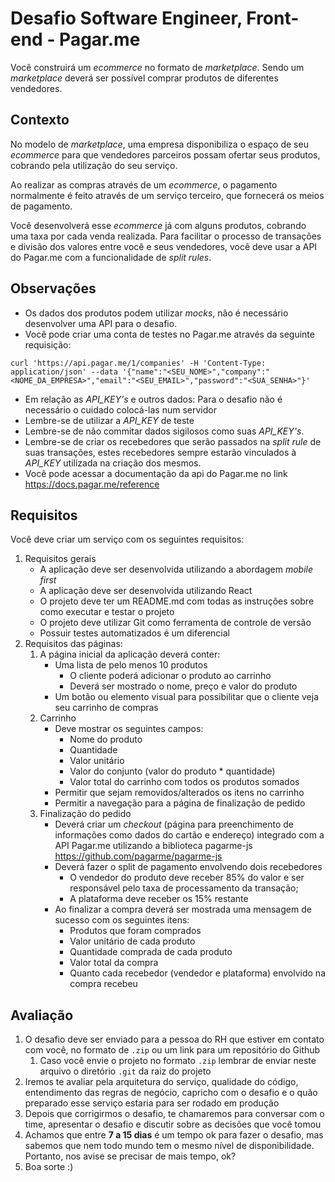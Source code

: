 # Desafio Software Engineer, Front-end - Pagar.me

Você construirá um _ecommerce_ no formato de _marketplace_. Sendo um _marketplace_ deverá ser possível comprar produtos de diferentes vendedores.

## Contexto

No modelo de _marketplace_, uma empresa disponibiliza o espaço de seu _ecommerce_ para que vendedores parceiros possam ofertar seus produtos, cobrando pela utilização do seu serviço.

Ao realizar as compras através de um _ecommerce_, o pagamento normalmente é feito através de um serviço terceiro, que fornecerá os meios de pagamento.

Você desenvolverá esse _ecommerce_ já com alguns produtos, cobrando uma taxa por cada venda realizada. Para facilitar o processo de transações e divisão dos valores entre você e seus vendedores, você deve usar a API do Pagar.me com a funcionalidade de _split rules_.

## Observações
- Os dados dos produtos podem utilizar _mocks_, não é necessário desenvolver uma API para o desafio.
- Você pode criar uma conta de testes no Pagar.me através da seguinte requisição:
```curl
curl 'https://api.pagar.me/1/companies' -H 'Content-Type: application/json' --data '{"name":"<SEU_NOME>","company":"<NOME_DA_EMPRESA>","email":"<SEU_EMAIL>","password":"<SUA_SENHA>"}'
```
- Em relação as _API_KEY's_ e outros dados: Para o desafio não é necessário o cuidado colocá-las num servidor
- Lembre-se de utilizar a _API_KEY_ de teste
- Lembre-se de não commitar dados sigilosos como suas _API_KEY's_.
- Lembre-se de criar os recebedores que serão passados na _split rule_ de suas transações, estes recebedores sempre estarão vinculados à _API_KEY_ utilizada na criação dos mesmos.
- Você pode acessar a documentação da api do Pagar.me no link https://docs.pagar.me/reference


## Requisitos

Você deve criar um serviço com os seguintes requisitos:

1. Requisitos gerais
   - A aplicação deve ser desenvolvida utilizando a abordagem _mobile first_
   - A aplicação deve ser desenvolvida utilizando React
   - O projeto deve ter um README.md com todas as instruções sobre como executar e testar o projeto
   - O projeto deve utilizar Git como ferramenta de controle de versão
   - Possuir testes automatizados é um diferencial
2. Requisitos das páginas:
   1. A página inicial da aplicação deverá conter:
       - Uma lista de pelo menos 10 produtos
           - O cliente poderá adicionar o produto ao carrinho
           - Deverá ser mostrado o nome, preço e valor do produto
       - Um botão ou elemento visual para possibilitar que o cliente veja seu carrinho de compras
   2. Carrinho
       - Deve mostrar os seguintes campos:
         - Nome do produto
         - Quantidade
         - Valor unitário
         - Valor do conjunto (valor do produto * quantidade)
         - Valor total do carrinho com todos os produtos somados
       - Permitir que sejam removidos/alterados os itens no carrinho
       - Permitir a navegação para a página de finalização de pedido
   3. Finalização do pedido
       - Deverá criar um _checkout_ (página para preenchimento de informações como dados do cartão e endereço) integrado com a API Pagar.me utilizando a biblioteca pagarme-js https://github.com/pagarme/pagarme-js
       - Deverá fazer o split de pagamento envolvendo dois recebedores
           - O vendedor do produto deve receber 85% do valor e ser responsável pelo taxa de processamento da transação;
           - A plataforma deve receber os 15% restante
       - Ao finalizar a compra deverá ser mostrada uma mensagem de sucesso com os seguintes itens:
           - Produtos que foram comprados
           - Valor unitário de cada produto
           - Quantidade comprada de cada produto
           - Valor total da compra
           - Quanto cada recebedor (vendedor e plataforma) envolvido na compra recebeu

## Avaliação

1. O desafio deve ser enviado para a pessoa do RH que estiver em contato com você, no formato de `.zip` ou um link para um repositório do Github
   1. Caso você envie o projeto no formato `.zip` lembrar de enviar neste arquivo o diretório `.git` da raiz do projeto
2. Iremos te avaliar pela arquitetura do serviço, qualidade do código, entendimento das regras de negócio, capricho com o desafio e o quão preparado esse serviço estaria para ser rodado em produção
3. Depois que corrigirmos o desafio, te chamaremos para conversar com o time, apresentar o desafio e discutir sobre as decisões que você tomou
4. Achamos que entre **7 a 15 dias** é um tempo ok para fazer o desafio, mas sabemos que nem todo mundo tem o mesmo nível de disponibilidade. Portanto, nos avise se precisar de mais tempo, ok?
5. Boa sorte :)
